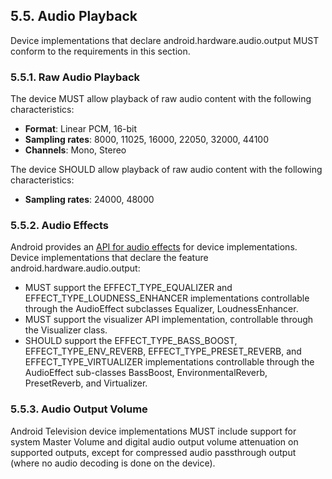 ## 5.5\. Audio Playback

Device implementations that declare android.hardware.audio.output MUST conform
to the requirements in this section.

### 5.5.1\. Raw Audio Playback

The device MUST allow playback of raw audio content with the following
characteristics:

*   **Format**: Linear PCM, 16-bit
*   **Sampling rates**: 8000, 11025, 16000, 22050, 32000, 44100
*   **Channels**: Mono, Stereo

The device SHOULD allow playback of raw audio content with the following
characteristics:

*   **Sampling rates**: 24000, 48000

### 5.5.2\. Audio Effects

Android provides an [API for audio
effects](http://developer.android.com/reference/android/media/audiofx/AudioEffect.html)
for device implementations. Device implementations that declare the feature
android.hardware.audio.output:

*   MUST support the EFFECT_TYPE_EQUALIZER and EFFECT_TYPE_LOUDNESS_ENHANCER
implementations controllable through the AudioEffect subclasses Equalizer,
LoudnessEnhancer.
*   MUST support the visualizer API implementation, controllable through the
Visualizer class.
*   SHOULD support the EFFECT_TYPE_BASS_BOOST, EFFECT_TYPE_ENV_REVERB,
EFFECT_TYPE_PRESET_REVERB, and EFFECT_TYPE_VIRTUALIZER implementations
controllable through the AudioEffect sub-classes BassBoost,
EnvironmentalReverb, PresetReverb, and Virtualizer.

### 5.5.3\. Audio Output Volume

Android Television device implementations MUST include support for system
Master Volume and digital audio output volume attenuation on supported outputs,
except for compressed audio passthrough output (where no audio decoding is done
on the device).
